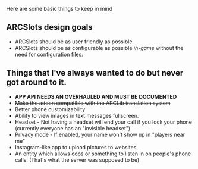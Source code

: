 Here are some basic things to keep in mind

## ARCSlots design goals
* ARCSlots should be as user friendly as possible
* ARCSlots should be as configurable as possible _in-game_ without the need for configuration files:

## Things that I've always wanted to do but never got around to it.
* **APP API NEEDS AN OVERHAULED AND MUST BE DOCUMENTED**
* ~~Make the addon compatible with the ARCLib translation system~~
* Better phone customizability
* Ability to view images in text messages fullscreen.
* Headset - Not having a headset will end your call if you lock your phone (currently everyone has an "invisible headset")
* Privacy mode - If enabled, your name won't show up in "players near me"
* Instagram-like app to upload pictures to websites
* An entity which allows cops or something to listen in on people's phone calls. (That's what the server was supposed to be)
